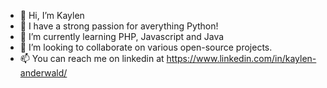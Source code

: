- 👋 Hi, I’m Kaylen
- 👀 I have a strong passion for averything Python!
- 🌱 I’m currently learning PHP, Javascript and Java
- 💞️ I’m looking to collaborate on various open-source projects.
- 📫 You can reach me on linkedin at https://www.linkedin.com/in/kaylen-anderwald/

<!---
Kaeyl/Kaeyl is a ✨ special ✨ repository because its `README.md` (this file) appears on your GitHub profile.
You can click the Preview link to take a look at your changes.
--->

